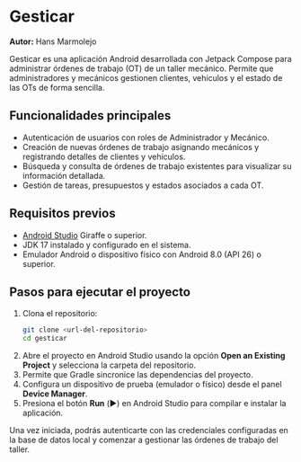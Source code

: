 # Gesticar

**Autor:** Hans Marmolejo

Gesticar es una aplicación Android desarrollada con Jetpack Compose para administrar órdenes de trabajo (OT) de un taller mecánico. Permite que administradores y mecánicos gestionen clientes, vehículos y el estado de las OTs de forma sencilla.

## Funcionalidades principales

- Autenticación de usuarios con roles de Administrador y Mecánico.
- Creación de nuevas órdenes de trabajo asignando mecánicos y registrando detalles de clientes y vehículos.
- Búsqueda y consulta de órdenes de trabajo existentes para visualizar su información detallada.
- Gestión de tareas, presupuestos y estados asociados a cada OT.

## Requisitos previos

- [Android Studio](https://developer.android.com/studio) Giraffe o superior.
- JDK 17 instalado y configurado en el sistema.
- Emulador Android o dispositivo físico con Android 8.0 (API 26) o superior.

## Pasos para ejecutar el proyecto

1. Clona el repositorio:
   ```bash
   git clone <url-del-repositorio>
   cd gesticar
   ```
2. Abre el proyecto en Android Studio usando la opción **Open an Existing Project** y selecciona la carpeta del repositorio.
3. Permite que Gradle sincronice las dependencias del proyecto.
4. Configura un dispositivo de prueba (emulador o físico) desde el panel **Device Manager**.
5. Presiona el botón **Run** (▶️) en Android Studio para compilar e instalar la aplicación.

Una vez iniciada, podrás autenticarte con las credenciales configuradas en la base de datos local y comenzar a gestionar las órdenes de trabajo del taller.
